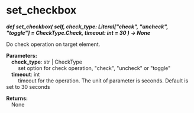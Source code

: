 # set_checkbox
***def set_checkbox(
        self,
        check_type: Literal["check", "uncheck", "toggle"] = CheckType.Check,
        timeout: int = 30
    ) -> None***  

Do check operation on target element.

**Parameters:**  
    &emsp;**check_type**: str | CheckType   
        &emsp;&emsp; set option for check operation, "check", "uncheck" or "toggle"  
    &emsp;**timeout**: int  
        &emsp;&emsp; timeout for the operation. The unit of parameter is seconds. Default is set to 30 seconds   

**Returns:**  
    &emsp;None